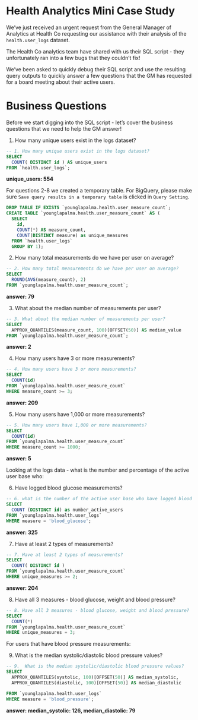 # Health Analytics Mini Case Study

We’ve just received an urgent request from the General Manager of Analytics at Health Co requesting our assistance with their analysis of the `health.user_logs` dataset.

The Health Co analytics team have shared with us their SQL script - they unfortunately ran into a few bugs that they couldn’t fix!

We’ve been asked to quickly debug their SQL script and use the resulting query outputs to quickly answer a few questions that the GM has requested for a board meeting about their active users.

# Business Questions

Before we start digging into the SQL script - let’s cover the business questions that we need to help the GM answer!

1. How many unique users exist in the logs dataset?
```sql
-- 1. How many unique users exist in the logs dataset?
SELECT
  COUNT( DISTINCT id ) AS unique_users
FROM `health.user_logs`;
```
**unique_users: 554**

For questions 2-8 we created a temporary table. For BigQuery, please make sure `Save query results in a temporary table` is clicked in `Query Setting`.

```sql
DROP TABLE IF EXISTS `younglapalma.health.user_measure_count`;
CREATE TABLE `younglapalma.health.user_measure_count` AS (
  SELECT
    id,
    COUNT(*) AS measure_count,
    COUNT(DISTINCT measure) as unique_measures
  FROM `health.user_logs`
  GROUP BY 1); 
```

2. How many total measurements do we have per user on average?
```sql
-- 2. How many total measurements do we have per user on average?
SELECT
  ROUND(AVG(measure_count), 2)
FROM `younglapalma.health.user_measure_count`;
```
**answer: 79**

3. What about the median number of measurements per user?
```sql
-- 3. What about the median number of measurements per user?
SELECT
  APPROX_QUANTILES(measure_count, 100)[OFFSET(50)] AS median_value
FROM `younglapalma.health.user_measure_count`;
```
**answer: 2**

4. How many users have 3 or more measurements?
```sql
-- 4. How many users have 3 or more measurements?
SELECT
  COUNT(id)
FROM `younglapalma.health.user_measure_count`
WHERE measure_count >= 3;
```
**answer: 209**

5. How many users have 1,000 or more measurements?
```sql
-- 5. How many users have 1,000 or more measurements?
SELECT
  COUNT(id)
FROM `younglapalma.health.user_measure_count`
WHERE measure_count >= 1000;
```
**answer: 5**

Looking at the logs data - what is the number and percentage of the active user base who:

6. Have logged blood glucose measurements?
```sql
-- 6. what is the number of the active user base who have logged blood glucose measurements?
SELECT
  COUNT (DISTINCT id) as number_active_users
FROM `younglapalma.health.user_logs`
WHERE measure = 'blood_glucose';
```
**answer: 325**

7. Have at least 2 types of measurements?
```sql
-- 7. Have at least 2 types of measurements?
SELECT
  COUNT( DISTINCT id )
FROM `younglapalma.health.user_measure_count`
WHERE unique_measures >= 2;
```
**answer: 204**

8. Have all 3 measures - blood glucose, weight and blood pressure?

```sql
-- 8. Have all 3 measures - blood glucose, weight and blood pressure?
SELECT
  COUNT(*)
FROM `younglapalma.health.user_measure_count`
WHERE unique_measures = 3;
```

For users that have blood pressure measurements:

9. What is the median systolic/diastolic blood pressure values?
```sql
-- 9.  What is the median systolic/diastolic blood pressure values?
SELECT
  APPROX_QUANTILES(systolic, 100)[OFFSET(50)] AS median_systolic,
  APPROX_QUANTILES(diastolic, 100)[OFFSET(50)] AS median_diastolic

FROM `younglapalma.health.user_logs`
WHERE measure = 'blood_pressure';
```
**answer: median_systolic: 126,
median_diastolic: 79**
	






